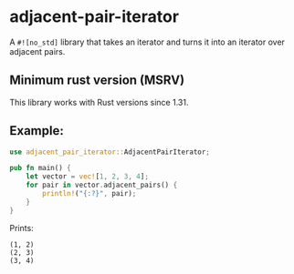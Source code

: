 # adjacent-pair-iterator
A `#![no_std]` library that takes an iterator and turns it into an iterator over adjacent pairs.

## Minimum rust version (MSRV)
This library works with Rust versions since 1.31.

## Example:
```rust
use adjacent_pair_iterator::AdjacentPairIterator;

pub fn main() {
	let vector = vec![1, 2, 3, 4];
	for pair in vector.adjacent_pairs() {
		println!("{:?}", pair);
	}
}
```

Prints:
```
(1, 2)
(2, 3)
(3, 4)
```
